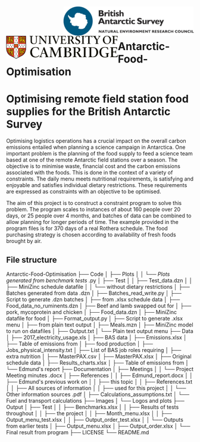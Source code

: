 [<img align="right" src=Images/BAS_logo_colour.jpg width=350px>](https://bas.ac.uk/ai)
[<img align="left" src=Images/Cambridge_university.svg width=300px>](https://ai4er-cdt.esc.cam.ac.uk/)
<br/><br/><br/>

# Antarctic-Food-Optimisation

<h1>Optimising remote field station food supplies for the British Antarctic Survey</h1>

Optimising logistics operations has a crucial impact on the overall carbon emissions entailed when 
planning a science campaign in Antarctica. One important problem is the planning of the food 
supply to feed a science team based at one of the remote Antarctic field stations over a season. 
The objective is to minimise waste, financial cost and the carbon 
emissions associated with the foods. This is done in the context of 
a variety of constraints. The daily menu meets nutritional requirements, is satisfying 
and enjoyable and satisfies individual dietary restrictions. These requirements are expressed as constraints with an objective 
to be optimised.  

The aim of this project is to construct a constraint program to solve this problem. The program 
scales to instances of about 160 people over 20 days, or 25 people over 4 months, and batches of data can be combined to allow planning for longer periods of time. The example provided in the program files is for 370 days of a real Rothera schedule. The food purchasing strategy is chosen according to availability of fresh foods brought by air.

<h2>File structure</h2>

Antarctic-Food-Optimisation
├── Code
│   ├── Plots
│   │   └── <i>Plots generated from benchmark tests</i> .py
│   ├── Test
│   │   ├── Test_data.dzn 
│   │   ├── MiniZinc schedule datafile 
│   │   └── without dietary restrictions
│   ├── Batches generated from data .dzn
│   ├── Batches_read_write.py
│   ├── Script to generate .dzn batches 
│   ├── from .xlsx schedule data
│   ├── Food_data_no_ruminents.dzn
│   ├── Beef and lamb swapped out for 
│   ├── pork, mycoprotein and chicken
│   ├── Food_data.dzn
│   ├── MiniZinc datafile for food
│   ├── Format_output.py
│   ├── Script to generate .xlsx menu
│   ├── from plain text output
│   ├── Meals.mzn
│   ├── MiniZinc model to run on datafiles
│   ├── Output.txt
│   └── Plain text output menu
├── Data
│   ├── 2017_electricity_usage.xls
│   ├── BAS data
│   ├── Emissions.xlsx
│   ├── Table of emissions from 
│   ├── food production
│   ├── Jobs_physical_intensity.txt
│   ├── List of BAS job roles requiring
│   ├── extra nutrition
│   ├── MasterPAX.csv
│   ├── MasterPAX.xlsx
│   ├── Original schedule data
│   ├── Results_charts.xlsx
│   ├── Table of emissions from
│   └── Edmund's report
├── Documentation
│   ├── Meetings
│   │   └── Project Meeting minutes .docx
│   ├── References
│   │   ├── Edmund_report.docx
│   │   ├── Edmund's previous work on 
│   │   ├── this topic
│   │   ├── References.txt
│   │   ├── All sources of information
│   │   ├── used for this project
│   │   └── Other information sources .pdf
│   ├── Calculations_assumptions.txt
│   └── Fuel and transport calculations
├── Images
│   └── Logos and plots
├── Output
│   ├── Test
│   │   ├── Benchmarks.xlsx
│   │   ├── Results of tests throughout 
│   │   ├── the project
│   │   ├── Month_menu.xlsx
│   │   ├── Output_menu_test.xlsx
│   │   ├── Output_order_test.xlsx
│   │   └── Outputs from earlier tests
│   ├── Output_menu.xlsx
│   ├── Output_order.xlsx
│   └── Final result from program
├── LICENSE
└── README.md





